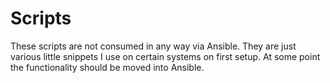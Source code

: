 # Scripts

These scripts are not consumed in any way via Ansible. They are just various little snippets I use on certain systems on first setup. At some point the functionality should be moved into Ansible.

